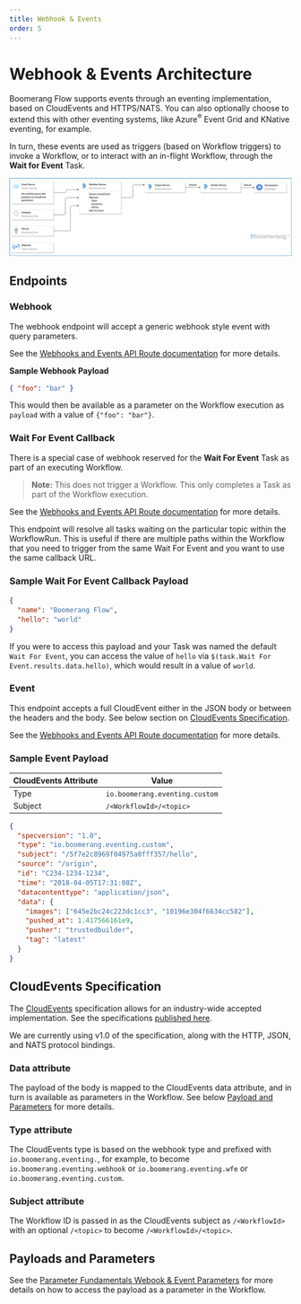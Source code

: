 ```yaml
---
title: Webhook & Events
order: 5
---
```


# Webhook & Events Architecture

Boomerang Flow supports events through an eventing implementation, based on CloudEvents and HTTPS/NATS. You can also optionally choose to extend this with other eventing systems, like Azure<sup>®</sup> Event Grid and KNative eventing, for example.

In turn, these events are used as triggers (based on Workflow triggers) to invoke a Workflow, or to interact with an in-flight Workflow, through the **Wait for Event** Task.

![Boomerang Infrastructure Architecture](./assets/img/boomerang-flow-architecture-eventing.png)

## Endpoints

### Webhook

The webhook endpoint will accept a generic webhook style event with query parameters.

See the [Webhooks and Events API Route documentation](../api/WebhooksAndEventsRoute#trigger-workflowrun-via-webhook) for more details.

**Sample Webhook Payload**

```json
{ "foo": "bar" }
```

This would then be available as a parameter on the Workflow execution as `payload` with a value of `{"foo": "bar"}`.

### Wait For Event Callback

There is a special case of webhook reserved for the **Wait For Event** Task as part of an executing Workflow.

> **Note:** This does not trigger a Workflow. This only completes a Task as part of the Workflow execution.

See the [Webhooks and Events API Route documentation](../api/WebhooksAndEventsRoute#accept-wait-for-event) for more details.

This endpoint will resolve all tasks waiting on the particular topic within the WorkflowRun. This is useful if there are multiple paths within the Workflow that you need to trigger from the same Wait For Event and you want to use the same callback URL.

### Sample Wait For Event Callback Payload

```json
{
  "name": "Boomerang Flow",
  "hello": "world"
}
```

If you were to access this payload and your Task was named the default `Wait For Event`, you can access the value of `hello` via `$(task.Wait For Event.results.data.hello)`, which would result in a value of `world`.

### Event

This endpoint accepts a full CloudEvent either in the JSON body or between the headers and the body. See below section on [CloudEvents Specification](#cloudevents-specification).

See the [Webhooks and Events API Route documentation](../api/WebhooksAndEventsRoute#accept-cloudevent) for more details.

### Sample Event Payload

| CloudEvents Attribute | Value                          |
| --------------------- | ------------------------------ |
| Type                  | `io.boomerang.eventing.custom` |
| Subject               | `/<WorkflowId>/<topic>`        |

```json
{
  "specversion": "1.0",
  "type": "io.boomerang.eventing.custom",
  "subject": "/5f7e2c8969f04975a0fff357/hello",
  "source": "/origin",
  "id": "C234-1234-1234",
  "time": "2018-04-05T17:31:00Z",
  "datacontenttype": "application/json",
  "data": {
    "images": ["645e2bc24c223dc1cc3", "10196e304f6634cc582"],
    "pushed_at": 1.417566161e9,
    "pusher": "trustedbuilder",
    "tag": "latest"
  }
}
```

## CloudEvents Specification

The [CloudEvents](https://cloudevents.io/) specification allows for an industry-wide accepted implementation. See the specifications [published here](https://github.com/cloudevents/spec).

We are currently using v1.0 of the specification, along with the HTTP, JSON, and NATS protocol bindings.

### Data attribute

The payload of the body is mapped to the CloudEvents data attribute, and in turn is available as parameters in the Workflow. See below [Payload and Parameters](#payload-and-parameters) for more details.

### Type attribute

The CloudEvents type is based on the webhook type and prefixed with `io.boomerang.eventing.`, for example, to become `io.boomerang.eventing.webhook` or `io.boomerang.eventing.wfe` or `io.boomerang.eventing.custom`.

### Subject attribute

The Workflow ID is passed in as the CloudEvents subject as `/<WorkflowId>` with an optional `/<topic>` to become `/<WorkflowId>/<topic>`.

## Payloads and Parameters

See the [Parameter Fundamentals Webook & Event Parameters](../fundamentals/parameters#webhook-and-event-parameters) for more details on how to access the payload as a parameter in the Workflow.
